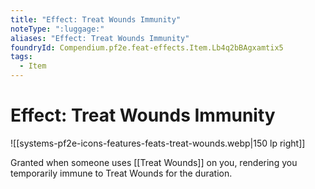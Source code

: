 ```yaml
---
title: "Effect: Treat Wounds Immunity"
noteType: ":luggage:"
aliases: "Effect: Treat Wounds Immunity"
foundryId: Compendium.pf2e.feat-effects.Item.Lb4q2bBAgxamtix5
tags:
  - Item
---
```


# Effect: Treat Wounds Immunity
![[systems-pf2e-icons-features-feats-treat-wounds.webp|150 lp right]]

Granted when someone uses [[Treat Wounds]] on you, rendering you temporarily immune to Treat Wounds for the duration.
